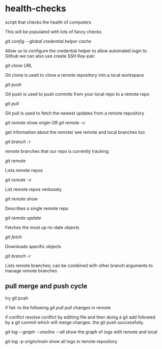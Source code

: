 # health-checks
script that checks the health of computers

This will be populated with lots of fancy  checks.


*git config --global credential.helper cache*

Allow us to configure the credential helper to allow automated login to Github we can also use create SSH Key-pair.


*git clone URL*

Git clone is used to clone a remote repository into a local workspace

*git push*

Git push is used to push commits from your local repo to a remote repo

*git pull*

Git pull is used to fetch the newest updates from a remote repository 

*git remote show origin OR git remote -v*

get information about the remote/ see remote and local branches too


*git branch -r*

remote branches that our repo is currently tracking


*git remote* 

Lists remote repos

*git remote -v*

List remote repos verbosely

*git remote show <name>*

Describes a single remote repo

*git remote update*

Fetches the most up-to-date objects

*git fetch*

Downloads specific objects

*git branch -r*

Lists remote branches; can be combined with other branch arguments to manage remote branches


  
  
## pull merge and push cycle
  try git push
  
  if fail: to the following
  *git pull*
  pull changes in remote
  
  if conflict
  resolve conflict by editting file and then doing a git add followed by a git commit which will merge changes. the git push successfully.
  
  
  *git log --graph --oneline --all*
  show the graph of logs with remote and local
  
*git log -p origin/main*
 show all logs in remote repository


